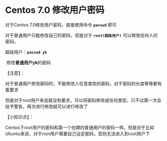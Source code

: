 # Centos 7.0 修改用户密码


对于Centos 7.0修改用户密码，直接使用命令 **`passwd`** 即可

对于普通用户只能修改自己的密码，但是对于 **`root(超级用户)`** 可以修改任何人的密码。

超级用户：**`passwd yk`**

​	修改**普通用户yk**的密码



【注意】：

对于普通用户修改密码时，不能修改人任意类型的密码，对于密码的长度等等都有着要求

但是对于root用户来说就没有要求，可以将密码修改成任何类型，只不过第一次会给予警告，再次进行修改就可以进行修改了



【小知识点】：

Centos下root用户的密码和第一个创建的普通用户的密码一样。但是对于比如Ubuntu来说，对于root用户需要自己设定密码，否则无法进入到root用户下